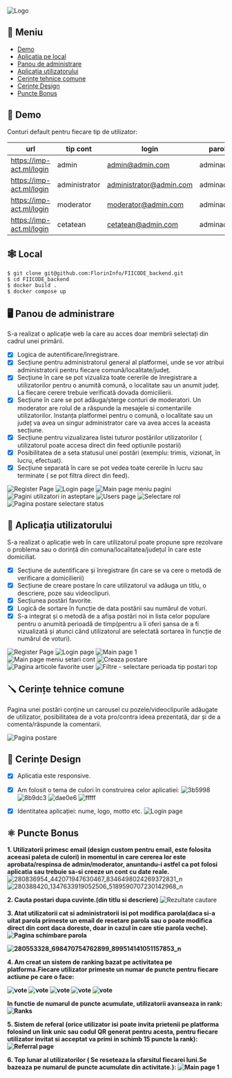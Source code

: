 ![Logo](https://imp-act.ml/static/media/logo-blackx.0235d1a7b00d2e0a61c7475f53cbe272.svg)

## :bookmark_tabs: Meniu

* [Demo](#demo)
* [Aplicatia pe local](#local)
* [Panou de administrare](#admin)
* [Aplicația utilizatorului](#user)
* [Cerințe tehnice comune](#tehnic)
* [Cerințe Design](#design)
* [Puncte Bonus](#bonus)

<div id="demo"></div>

## :dvd: Demo

Conturi default pentru fiecare tip de utilizator:

| url                      | tip cont       | login | parola |
| ------------------------ | -------------- | -------- |---------|
| https://imp-act.ml/login |admin  |  admin@admin.com   |adminadmin|
| https://imp-act.ml/login |administrator |  administrator@admin.com   |adminadmin|
| https://imp-act.ml/login |moderator  |  moderator@admin.com   |adminadmin|
| https://imp-act.ml/login |cetatean  |  cetatean@admin.com|adminadmin| 

<div id="local"></div>

## 🕸️ Local
```
$ git clone git@github.com:FlorinInfo/FIICODE_backend.git
$ cd FIICODE_backend
$ docker build .
$ docker compose up
```

<div id="admin"></div>

## 🖥️ Panou de administrare

S-a realizat o aplicație web la care au acces doar membrii selectați din cadrul unei primării. 

- [x] Logica de autentificare/înregistrare. 
- [x] Secțiune pentru administratorul general al platformei, unde se vor
atribui administratorii pentru fiecare comună/localitate/județ.
- [x] Secțiune în care se pot vizualiza toate cererile de înregistrare a
utilizatorilor pentru o anumită comună, o localitate sau un anumit
județ. La fiecare cerere trebuie verificată dovada domicilierii. 
- [x] Secțiune în care se pot adăuga/șterge conturi de moderatori. Un
moderator are rolul de a răspunde la mesajele si comentariile
utilizatorilor. Instanța platformei pentru o comună, o localitate sau un
județ va avea un singur administrator care va avea acces la aceasta
secțiune. 
- [x] Secțiune pentru vizualizarea listei tuturor postărilor utilizatorilor ( utilizatorul poate accesa direct din feed optiunile postarii)
- [x] Posibilitatea de a seta statusul unei postări (exemplu: trimis, vizionat,
în lucru, efectuat).  
- [x] Secțiune separată în care se pot vedea toate cererile în lucru sau
terminate ( se pot filtra direct din feed).

![Register Page](https://user-images.githubusercontent.com/48189025/168477070-76ae8784-eac0-4e63-8acd-a2b9cc96c6ab.png)
![Login page](https://user-images.githubusercontent.com/48189025/168477074-6458dbdd-8a8f-4762-8c69-ae3209709b77.png)
![Main page meniu pagini](https://user-images.githubusercontent.com/48189025/168477303-6a5488a0-76b2-4a8c-b6da-f25e838d5d37.png)
![Pagini utilizatori in asteptare](https://user-images.githubusercontent.com/48189025/168477096-6db0aed0-67d0-4e9f-94fe-8e4c85668ce8.png)
![Users page](https://user-images.githubusercontent.com/48189025/168477136-af6147de-901e-4d75-aa54-f54109154234.png)
![Selectare rol](https://user-images.githubusercontent.com/48189025/168477201-af1ecb16-8bb3-48f7-9fc3-4aabca7eb9e9.png)
![Pagina postare selectare status](https://user-images.githubusercontent.com/48189025/168477362-213c2b02-af81-44ed-805c-742add280d36.png)

<div id="user"></div>


## 📱 Aplicația utilizatorului

S-a realizat o aplicație web în care
utilizatorul poate propune spre rezolvare o problema sau o dorință din
comuna/localitatea/județul în care este domiciliat.
<br/>
<div></div>

- [x] Secțiune de autentificare și înregistrare (în care se va cere o metodă
de verificare a domicilierii)
- [x] Secțiune de creare postare în care utilizatorul va adăuga un titlu, o
descriere, poze sau videoclipuri.
- [x] Secțiunea postări favorite. 
- [x] Logică de sortare în funcție de data postării sau numărul de voturi.
- [x] S-a integrat și o metodă de a afișa postări noi in lista celor populare
pentru o anumită perioadă de timp(pentru a îi oferi șansa de a fi
vizualizată și atunci când utilizatorul are selectată sortarea în funcție
de numărul de voturi). 

![Register Page](https://user-images.githubusercontent.com/48189025/168477438-b9cc3a52-ac29-4479-87ff-b0e274e45068.png)
![Login page](https://user-images.githubusercontent.com/48189025/168477447-81a4c077-c37c-4dfa-b197-98a305b583c8.png)
![Main page 1](https://user-images.githubusercontent.com/48189025/168477564-c3af8eea-b4b0-4c49-980a-8b7d6153c671.png)
![Main page meniu setari cont](https://user-images.githubusercontent.com/48189025/168477598-5f9b4667-bffe-402f-bff6-2bd722ea382f.png)
![Creaza postare](https://user-images.githubusercontent.com/48189025/168477455-fdcd724c-1ad2-4e81-abc4-3411d8ed6610.png)
![Pagina articole favorite user](https://user-images.githubusercontent.com/48189025/168477467-bd7b1bcc-af4c-4c0a-866a-438dac6ef0c8.png)
![Filtre - selectare perioada tip postari top](https://user-images.githubusercontent.com/48189025/168477495-cdfb5964-0541-4c76-bdc7-df929c82e689.png)

<div id="tehnic"></div>

## 🪛 Cerințe tehnice comune
Pagina unei postări conține un carousel cu
pozele/videoclipurile adăugate de utilizator, posibilitatea de a vota
pro/contra ideea prezentată, dar și de a comenta/răspunde la
comentarii.

![Pagina postare](https://user-images.githubusercontent.com/48189025/168477679-3bdf55fd-ba6b-4457-9a1b-765120d1068e.png)

<div id="design"></div>

## 🌈 Cerințe Design

- [x] Aplicatia este responsive.
- [x] Am folosit o tema de culori în construirea celor aplicatiei: 
![3b5998](https://img.shields.io/static/v1?label=&message=3b5998&color=3b5998)
![8b9dc3](https://img.shields.io/static/v1?label=&message=8b9dc3&color=8b9dc3)
![dae0e6](https://img.shields.io/static/v1?label=&message=dae0e6&color=dae0e6)
![fffff](https://img.shields.io/static/v1?label=&message=fffff&color=ffffff)

- [x] Identitatea aplicației: nume, logo, motto etc. 
![Login page](https://user-images.githubusercontent.com/48189025/168478763-7236f1ef-f0c9-4b4e-8d84-aebc568e54e7.png)

<div id="bonus"></div>

## ⚛️ Puncte Bonus

<b>1. Utilizatorii primesc email (design custom pentru email, este folosita aceeasi paleta de culori) in momentul in care cererea lor este aprobata/respinsa de admin/moderator, anuntandu-i astfel ca pot folosi aplicatia sau trebuie sa-si creeze un cont cu date reale.</b>
![280836954_442071947630467_8346498024269372831_n](https://user-images.githubusercontent.com/48189025/168479521-4b9e6319-0644-4073-9819-c0d8c813f2e0.png)
![280388420_1347633919052506_5189590707230142968_n](https://user-images.githubusercontent.com/48189025/168479527-1f3b4890-ccb2-4be3-abf1-301ebe541890.png)


<b>2. Cauta postari dupa cuvinte.(din titlu si descriere)</b> ![Rezultate cautare](https://user-images.githubusercontent.com/48189025/168479282-87f2ddd1-58da-4803-84fc-6ef8042657a9.png)

<b>3. <b>Atat utilizatorii cat si administratorii isi pot modifica parola(daca si-a uitat parola primeste un email de resetare parola sau o poate modifica direct din cont daca doreste, doar in cazul in care stie parola veche).</b>
![Pagina schimbare parola](https://user-images.githubusercontent.com/48189025/168479591-a33d4bb0-8c0f-41a0-b581-8f54f8c9ea8f.png)

![280553328_698470754762899_899514141051157853_n](https://user-images.githubusercontent.com/48189025/168479579-b7921147-a963-478c-b583-6d51701438be.png)


<b>4. Am creat un sistem de ranking bazat pe activitatea pe platforma.Fiecare utilizator primeste un numar de puncte pentru fiecare actiune pe care o face:</b>
  
![vote](https://img.shields.io/badge/Like%2FDislike-1%20pct-brightgreen)
![vote](https://img.shields.io/badge/Adauga%20postare%20la%20favorite-2%20pct-brightgreen)
![vote](https://img.shields.io/badge/Adauga%20comentariu-3%20pct-brightgreen)
![vote](https://img.shields.io/badge/Adauga%20postare-10%20pct-brightgreen)
![vote](https://img.shields.io/badge/Invita%20pe%20cineva%20care%20este%20acceptat%20pe%20platforma-15%20pct-brightgreen)


<b>In functie de numarul de puncte acumulate, utilizatorii avanseaza in rank: </b>
![Ranks](https://user-images.githubusercontent.com/48189025/168479963-1d66974e-1448-4237-8595-d09fed1e036f.png?style=centerme)

<b>5. Sistem de referal (orice utilizator isi poate invita prietenii pe platforma folosind un link unic sau codul QR generat pentru acesta, pentru fiecare utilizator invitat si acceptat va primi in schimb 15 puncte la rank): </b>
![Referral page](https://user-images.githubusercontent.com/48189025/168480611-6ace1085-a39c-4988-84c3-eef10e46e164.png)

<b>6. Top lunar al utilizatorilor ( Se reseteaza la sfarsitul fiecarei luni.Se bazeaza pe numarul de puncte acumulate din activitate.):
  ![Main page 1](https://user-images.githubusercontent.com/48189025/168480740-e8c4488d-68ea-477e-9e86-92b58127d500.png)
  

